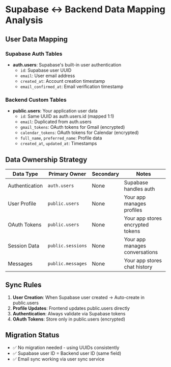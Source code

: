 # Supabase ↔ Backend Data Mapping Analysis

## User Data Mapping

### Supabase Auth Tables
- **auth.users**: Supabase's built-in user authentication
  - `id`: Supabase user UUID 
  - `email`: User email address
  - `created_at`: Account creation timestamp
  - `email_confirmed_at`: Email verification timestamp

### Backend Custom Tables  
- **public.users**: Your application user data
  - `id`: Same UUID as auth.users.id (mapped 1:1)
  - `email`: Duplicated from auth.users
  - `gmail_tokens`: OAuth tokens for Gmail (encrypted)
  - `calendar_tokens`: OAuth tokens for Calendar (encrypted)
  - `full_name`, `preferred_name`: Profile data
  - `created_at`, `updated_at`: Timestamps

## Data Ownership Strategy

| Data Type | Primary Owner | Secondary | Notes |
|-----------|---------------|-----------|-------|
| Authentication | `auth.users` | None | Supabase handles auth |
| User Profile | `public.users` | None | Your app manages profiles |
| OAuth Tokens | `public.users` | None | Your app stores encrypted tokens |
| Session Data | `public.sessions` | None | Your app manages conversations |
| Messages | `public.messages` | None | Your app stores chat history |

## Sync Rules

1. **User Creation**: When Supabase user created → Auto-create in public.users
2. **Profile Updates**: Frontend updates public.users directly  
3. **Authentication**: Always validate via Supabase tokens
4. **OAuth Tokens**: Store only in public.users (encrypted)

## Migration Status
- ✅ No migration needed - using UUIDs consistently
- ✅ Supabase user ID = Backend user ID (same field)
- ✅ Email sync working via user sync service